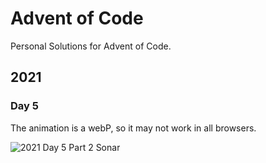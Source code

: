 # Advent of Code
Personal Solutions for Advent of Code.
## 2021

### Day 5
The animation is a webP, so it may not work in all browsers.

![2021 Day 5 Part 2 Sonar](https://github.com/kevinp2000/advent-of-code/blob/main/visualizations/2021/2021_day5_sonar.webp?raw=true)
